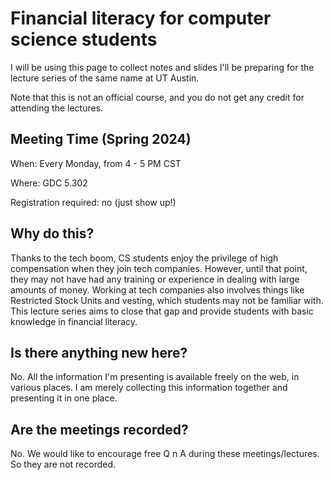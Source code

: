 # Financial literacy for computer science students

I will be using this page to collect notes and slides I'll be preparing for the lecture series of the same name at UT Austin. 

Note that this is not an official course, and you do not get any credit for attending the lectures.

## Meeting Time (Spring 2024)

When: Every Monday, from 4 - 5 PM CST

Where: GDC 5.302

Registration required: no (just show up!)

## Why do this?

Thanks to the tech boom, CS students enjoy the privilege of high compensation when they join tech companies. 
However, until that point, they may not have had any training or experience in dealing with large amounts of money. 
Working at tech companies also involves things like Restricted Stock Units and vesting, which students may not be familiar with.
This lecture series aims to close that gap and provide students with basic knowledge in financial literacy. 

## Is there anything new here?

No. All the information I'm presenting is available freely on the web, in various places.
I am merely collecting this information together and presenting it in one place. 

## Are the meetings recorded?

No. We would like to encourage free Q n A during these meetings/lectures. So they are not recorded. 
